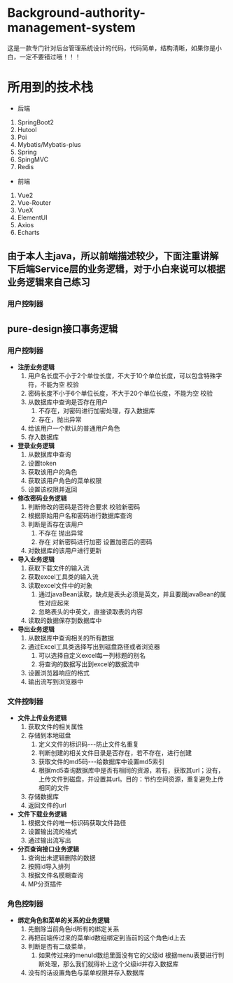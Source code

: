# Background-authority-management-system
这是一款专门针对后台管理系统设计的代码，代码简单，结构清晰，如果你是小白，一定不要错过哦！！！

# 所用到的技术栈
- 后端
 1. SpringBoot2
 2. Hutool
 3. Poi
 4. Mybatis/Mybatis-plus
 5. Spring
 6. SpingMVC
 7. Redis
- 前端
 1. Vue2
 2. Vue-Router
 3. VueX
 4. ElementUI
 5. Axios
 6. Echarts
## 由于本人主java，所以前端描述较少，下面注重讲解下后端Service层的业务逻辑，对于小白来说可以根据业务逻辑来自己练习
### 用户控制器

## pure-design接口事务逻辑

### 用户控制器

- **注册业务逻辑**
  1. 用户名长度不小于2个单位长度，不大于10个单位长度，可以包含特殊字符，不能为空 校验
  2. 密码长度不小于6个单位长度，不大于20个单位长度，不能为空 校验
  3. 从数据库中查询是否存在用户
     1. 不存在，对密码进行加密处理，存入数据库
     2. 存在，抛出异常
  4. 给该用户一个默认的普通用户角色
  5. 存入数据库
- **登录业务逻辑**
  1. 从数据库中查询
  2. 设置token
  3. 获取该用户的角色
  4. 获取该用户角色的菜单权限
  5. 设置该权限并返回
- **修改密码业务逻辑**
  1. 判断修改的密码是否符合要求 校验新密码
  2. 根据原始用户名和密码进行数据库查询
  3. 判断是否存在该用户
     1. 不存在 抛出异常
     2. 存在 对新密码进行加密 设置加密后的密码
  4. 对数据库的该用户进行更新
- **导入业务逻辑**
  1. 获取下载文件的输入流
  2. 获取excel工具类的输入流
  3. 读取excel文件中的对象
     1. 通过javaBean读取，缺点是表头必须是英文，并且要跟javaBean的属性对应起来
     2. 忽略表头的中英文，直接读取表的内容
  4. 读取的数据保存到数据库中
- **导出业务逻辑**
  1. 从数据库中查询相关的所有数据
  2. 通过Excel工具类选择写出到磁盘路径或者浏览器
     1. 可以选择自定义excel每一列标题的别名
     2. 将查询的数据写出到excel的数据流中
  3. 设置浏览器响应的格式
  4. 输出流写到浏览器中

### 文件控制器

- **文件上传业务逻辑**
  1. 获取文件的相关属性
  2. 存储到本地磁盘
     1. 定义文件的标识码---防止文件名重复
     2. 判断创建的相关文件目录是否存在，若不存在，进行创建
     3. 获取文件的md5码---给数据库中设置md5索引
     4. 根据md5查询数据库中是否有相同的资源，若有，获取其url；没有，上传文件到磁盘，并设置其url。目的：节约空间资源，重复避免上传相同的文件
  3. 存储数据库
  4. 返回文件的url
- **文件下载业务逻辑**
  1. 根据文件的唯一标识码获取文件路径
  2. 设置输出流的格式
  3. 通过输出流写出
- **分页查询接口业务逻辑**
  1. 查询出未逻辑删除的数据
  2. 按照id导入排列
  3. 根据文件名模糊查询
  4. MP分页插件

### 角色控制器

- **绑定角色和菜单的关系的业务逻辑**
  1. 先删除当前角色id所有的绑定关系
  2. 再把前端传过来的菜单id数组绑定到当前的这个角色id上去
  3. 判断是否有二级菜单，
     1. 如果传过来的menuId数组里面没有它的父级id 根据menu表要进行判断处理，那么我们就得补上这个父级id并存入数据库
  4. 没有的话设置角色与菜单权限并存入数据库

